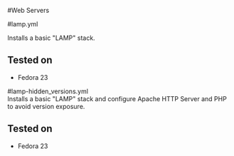#Web Servers


#lamp.yml

Installs a basic "LAMP" stack.

## Tested on

* Fedora 23

#lamp-hidden_versions.yml                                                                                                     
Installs a basic "LAMP" stack and configure Apache HTTP Server and PHP to avoid version exposure.

## Tested on

* Fedora 23

